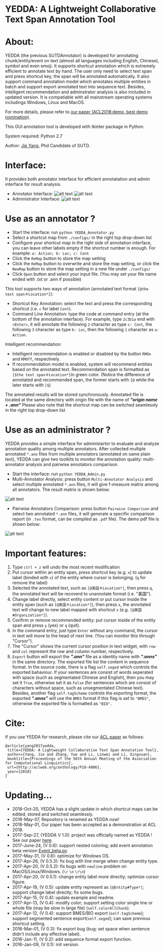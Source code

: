 YEDDA: A Lightweight Collaborative Text Span Annotation Tool
======

About:
====
YEDDA (the previous SUTDAnnotator) is developed for annotating chunk/entity/event on text (almost all languages including English, Chinese), symbol and even emoji. It supports shortcut annotation which is extremely efficient to annotate text by hand. The user only need to select text span and press shortcut key, the span will be annotated automatically. It also support command annotation model which annotates multiple entities in batch and support export annotated text into sequence text. Besides, intelligent recommendation and adminstrator analysis is also included in updated version. It is compatiable with all mainstream operating systems includings Windows, Linux and MacOS. 

For more details, please refer to [our paper (ACL2018:demo, best demo nomination)](https://arxiv.org/pdf/1711.03759.pdf).

This GUI annotation tool is developed with tkinter package in Python. 

System required: Python 2.7

Author: [Jie Yang](https://jiesutd.github.io), Phd Candidate of SUTD.

Interface:
====
It provides both annotator interface for efficient annotatation and admin interface for result analysis.
* Annotator Interface:
 ![alt text](https://github.com/jiesutd/SUTDAnnotator/blob/master/EnglishInterface.png "English Interface demo")
 ![alt text](https://github.com/jiesutd/SUTDAnnotator/blob/master/ChineseInterface.png "Chinese Interface demo")
* Administrator Interface:
 ![alt text](https://github.com/jiesutd/SUTDAnnotator/blob/master/AdminInterface.png "Administrator Interface demo")

Use as an annotator ?
====
* Start the interface: run `python YEDDA_Annotator.py`
* Select a shortcut map from `./configs/` in the right top drop-down list
* Configure your shortcut map in the right side of annotation interface, you can leave other labels empty if the shortcut number is enough. For example: `a: Action; b: Loc; c: Cont`
* Click the `ReMap` button to store the map setting
* Click the `ReMap` button to overwrite and store the map setting, or click the `NewMap` button to store the map setting in a new file under `./configs/`
* Click `Open` button and select your input file. (You may set your file name ended with .txt or .ann if possible)

This tool supports two ways of annotation (annotated text format `[@the text span＃Location*]`):
* Shortcut Key Annotation: select the text and press the corresponding shortcut (i.e. `c` for label `Cont`).
* Command Line Annotation: type the code at command entry (at the bottom of the annotation interface). For example, type `2c3b1a` end with `<Enter>`, it will annotate the following `2` character as type `c: Cont`, the following `3` character as type `b: Loc`, then the following `1` character as  `a: Action`.

Intelligent recommendation:
* Intelligent recommendation is enabled or disabled by the button `RMOn` and `RMOff`, respectively.
* If recommendation model is enabled, system will recommend entities based on the annotated text. Recommendation span is formatted as  `[$the text span＃Location*]`in green color. (Notice the difference of annotated and recommended span, the former starts with `[@` while the later starts with `[$`)

The annotated results will be stored synchronously. Annotated file is located at the same directory with origin file with the name of ***"origin name + .ann"***
Please also note that the shortcut map can be switched seamlessly in the right top drop-down list

Use as an administrator ?
====
YEDDA provides a simple interface for administartor to evaluate and analyze annotation quality among multiple annotators. After collected multiple annotated `*.ann` files from multiple annotators (annotated on same plain text), YEDDA can give two toolkits to monitor the annotation quality: multi-annotator analysis and pairwise annotators comparison.
* Start the interface: run `python YEDDA_Admin.py`
* Multi-Annotator Analysis: press button `Multi-Annotator Analysis` and select multiple annotated `*.ann` files, it will give f-measure matrix among all annotators. The result matrix is shown below:

 ![alt text](https://github.com/jiesutd/SUTDAnnotator/blob/master/resultMatrix.png "Result Maxtix")
* Pairwise Annotators Comparison: press button `Pairwise Comparison` and select two annotated `*.ann` files, it will generate a specific comparison report (in `.tex` format, can be compiled as `.pdf` file). The demo pdf file is shown below:

![alt text](https://github.com/jiesutd/SUTDAnnotator/blob/master/detailReport.png "Detail Report")


Important features:
=====
1. Type `ctrl + z` will undo  the most recent modification
2. Put cursor within an entity span, press shortcut key (e.g. `x`) to update label (binded with `x`) of the entity where cursor is belonging. (`q` for remove the label)
3. Selected the annotated text, such as `[@美国＃Location*]`, then press `q`, the annotated text will be recoverd to unannotate format (i.e. "美国").
4. Change label directly, select entity content or put cursor inside the entity span (such as `[@美国＃Location*]`), then press `x`, the annotated text will change to new label mapped with shortcut `x` (e.g. `[@美国#Organization*]`).
5. Confirm or remove recommended entity: put cursor inside of the entity span and press `y` (yes) or `q` (quit).
6. In the command entry, just type `Enter` without any command, the cursor in text will move to the head of next line. (You can monitor this through "Cursor").
7. The "Cursor" shows the current cursor position in text widget, with `row` and `col` represent the row and column number, respectively.
8. `Export` button will export the ***".ann"*** file as a identity name with ***".anns"*** in the same directory. The exported file list the content in sequence format. In the source code, there is a flag `self.seged` which controls the exported bahaviour. If your sentences are consist of words seperated with space (such as segmentated Chinese and English), then you may set it `True`, otherwise set it as `False` (for sentences which are consist of characters without space, such as unsegmentated Chinese text). Besides, another flag `self.tagScheme` controls the exporting format, the exported ***".anns"*** will use the `BMES` format if this flag is set to `"BMES"`, otherwise the exported file is formatted as `"BIO".`


Cite: 
========
If you use YEDDA for research, please cite our [ACL paper](https://arxiv.org/pdf/1711.03759.pdf) as follows:

    @article{yang2017yedda,  
     title={YEDDA: A Lightweight Collaborative Text Span Annotation Tool},  
     author={Yang, Jie and Zhang, Yue and Li, Linwei and Li, Xingxuan},  
     booktitle={Proceedings of the 56th Annual Meeting of the Association for Computational Linguistics},
     url={http://aclweb.org/anthology/P18-4006},
     year={2018}  
    } 


Updating...
====
* 2018-Oct-20, YEDDA has a slight update in which shortcut maps can be edited, stored and switched seamlessly.
* 2018-May-07, Repository is renamed as YEDDA now!
* 2018-May-01, Our paper has been accepted as a demonstration at ACL 2018.
* 2017-Sep-27, (YEDDA V 1.0): project was officially named as YEDDA ! See our paper [here](https://arxiv.org/pdf/1711.03759.pdf).
* 2017-June-24, (V 0.6): support nested coloring; add event annotation beta version [Event_beta.py](Event_beta.py)
* 2017-May-31, (V 0.6): optimize for Windows OS.
* 2017-Apr-26, (V 0.5.3): fix bug with line merge when change entity type.
* 2017-Apr-20, (V 0.5.2): fix bugs with `newline` problem on MacOS/Linux/Windows. (`\r` `\n` `\r\n`)
* 2017-Apr-20, (V 0.5.1): change entity label more directly; optimize cursor figure.
* 2017-Apr-19, (V 0.5): update entity represent as `[@Entity#Type*]`; support change label directly; fix some bugs.
* 2017-Apr-15, (V 0.4): update example and readme.
* 2017-Apr-13, (V 0.4): modify color; support setting color single line or whole file (may be slow in large file) (`self.colorAllChunk`).
* 2017-Apr-12, (V 0.4): support BMES/BIO export (`self.tagScheme`); support segmented sentence export(`self.seged`); can save previous shortcut setting.
* 2016-Mar-01, (V 0.3): fix export bug (bug: set space when sentence didn't include any effective label).
* 2016-Jan-11, (V 0.2): add sequence format export function.
* 2016-Jan-09, (V 0.1): init version.

